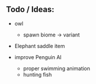 
## Todo / Ideas:

 - owl
     - spawn biome -> variant
 
 - Elephant saddle item
    
 - improve Penguin AI
     - proper swimming animation
     - hunting fish